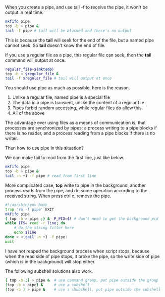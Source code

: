 When you create a pipe, and use tail -f to receive the pipe, it won't be output in real time.

```bash
mkfifo pipe
top -b > pipe &
tail -f pipe # tail will be blocked and there's no output
```

This is because the **tail** will seek for the end of the file, but a named pipe cannot seek. So **tail** doesn't know the end of file.

If you use a regular file as a pipe, this regular file can seek, then the **tail** command will output at once.

```bash
regular_file=$(mktemp)
top -b > $regular_file &
tail -f $regular_file # tail will output at once
```

You should use pipe as much as possible, here is the reason.

1. Unlike a regular file, named pipe is a special file
2. The data in a pipe is transient, unlike the content of a regular file
3. Pipes forbid random accessing, while regular files do allow this.
4. All of the above

The advantage over using files as a means of communication is, that processes are synchronized by pipes: a process writing to a pipe blocks if there is no reader, and a process reading from a pipe blocks if there is no writer. 

Then how to use pipe in this situation?

We can make tail to read from the first line, just like below.

```bash
mkfifo pipe
top -b > pipe &
tail -n +1 -f pipe # read from first line
```

More complicated case, **top** write to pipe in the background, another process reads from the pipe, and do some operation according to the received string. When press ctrl c, remove the pipe.

```bash
#!/usr/bin/env bash
trap 'rm -f pipe' EXIT
mkfifo pipe
{ top -b > pipe ;} &  P_PID=$! # don't need to get the background pid
while IFS= read -r line; do
    # do the string filter here
    echo $line
done < <(tail -n +1 -f pipe)
wait 
```

I have not reaped the background process when script stops, because when the read side of pipe stops, it broke the pipe, so the write side of pipe (which is in the background) will stop either.

The following subshell solutions also work.
```bash
{ top -b ;} > pipe &  # use command group, put pipe outside the group
(top -b > pipe) &     # use a subshell
(top -b ) > pipe &    # use s shubshell, put pipe outside the subshell
```
